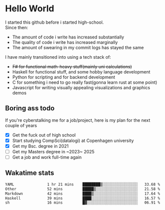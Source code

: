 # Hello World

I started this github before i started high-school.  
Since then:
- The amount of code i write has increased substantially
- The quality of code i write has increased marginally
- The amount of swearing in my commit logs has stayed the same

I have mainly transitioned into using a tech stack of:
- ~~F# for functional math-heavy stuff(mainly uni calculations)~~
- Haskell for functional stuff, and some hobby language development
- Python for scripting and for backend development
- C for something i need to go really fast(gonna learn rust at some point)
- Javascript for writing visually appealing visualizations and graphics demos

## Boring ass todo
If you're cyberstalking me for a job/project, here is my plan for the next couple of years
- [x] Get the fuck out of high school
- [x] Start studying CompSci(datalogi) at Copenhagen university
- [x] Get my Bsc. degree in 2021
- [ ] Get my Masters degree in ~2023~ 2025
- [ ] Get a job and work full-time again

## Wakatime stats
<!--START_SECTION:waka-->

```txt
YAML               1 hr 21 mins    ████████▒░░░░░░░░░░░░░░░░   33.68 %
Other              52 mins         █████▒░░░░░░░░░░░░░░░░░░░   21.58 %
Markdown           42 mins         ████▒░░░░░░░░░░░░░░░░░░░░   17.64 %
Haskell            39 mins         ████░░░░░░░░░░░░░░░░░░░░░   16.57 %
sh                 16 mins         █▓░░░░░░░░░░░░░░░░░░░░░░░   06.91 %
```

<!--END_SECTION:waka-->
